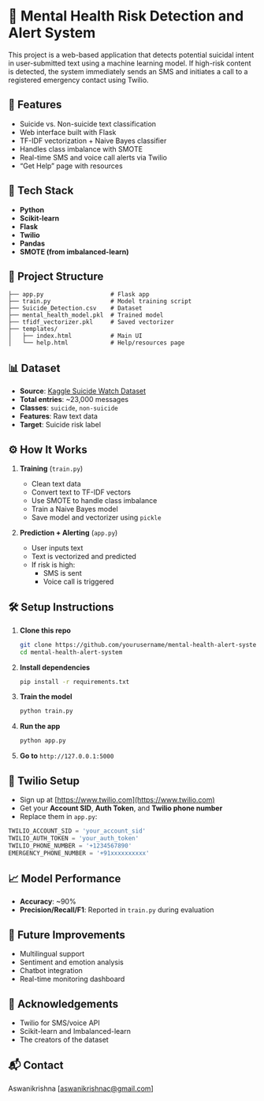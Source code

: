 # 🧠 Mental Health Risk Detection and Alert System

This project is a web-based application that detects potential suicidal intent in user-submitted text using a machine learning model. If high-risk content is detected, the system immediately sends an SMS and initiates a call to a registered emergency contact using Twilio.

## 🚀 Features

- Suicide vs. Non-suicide text classification
- Web interface built with Flask
- TF-IDF vectorization + Naive Bayes classifier
- Handles class imbalance with SMOTE
- Real-time SMS and voice call alerts via Twilio
- “Get Help” page with resources

## 🧰 Tech Stack

- **Python**
- **Scikit-learn**
- **Flask**
- **Twilio**
- **Pandas**
- **SMOTE (from imbalanced-learn)**

## 📁 Project Structure

```
├── app.py                   # Flask app
├── train.py                 # Model training script
├── Suicide_Detection.csv    # Dataset
├── mental_health_model.pkl  # Trained model
├── tfidf_vectorizer.pkl     # Saved vectorizer
├── templates/
│   ├── index.html           # Main UI
│   └── help.html            # Help/resources page
```

## 📊 Dataset

- **Source**: [Kaggle Suicide Watch Dataset](https://www.kaggle.com/datasets/nikhileswarkomati/suicide-watch)
- **Total entries**: ~23,000 messages
- **Classes**: `suicide`, `non-suicide`
- **Features**: Raw text data
- **Target**: Suicide risk label

## ⚙️ How It Works

1. **Training** (`train.py`)
   - Clean text data
   - Convert text to TF-IDF vectors
   - Use SMOTE to handle class imbalance
   - Train a Naive Bayes model
   - Save model and vectorizer using `pickle`

2. **Prediction + Alerting** (`app.py`)
   - User inputs text
   - Text is vectorized and predicted
   - If risk is high:
     - SMS is sent
     - Voice call is triggered

## 🛠 Setup Instructions

1. **Clone this repo**  
   ```bash
   git clone https://github.com/yourusername/mental-health-alert-system.git
   cd mental-health-alert-system
   ```

2. **Install dependencies**  
   ```bash
   pip install -r requirements.txt
   ```

3. **Train the model**  
   ```bash
   python train.py
   ```

4. **Run the app**  
   ```bash
   python app.py
   ```

5. **Go to** `http://127.0.0.1:5000`

## 🔐 Twilio Setup

- Sign up at [https://www.twilio.com](https://www.twilio.com)
- Get your **Account SID**, **Auth Token**, and **Twilio phone number**
- Replace them in `app.py`:

```python
TWILIO_ACCOUNT_SID = 'your_account_sid'
TWILIO_AUTH_TOKEN = 'your_auth_token'
TWILIO_PHONE_NUMBER = '+1234567890'
EMERGENCY_PHONE_NUMBER = '+91xxxxxxxxxx'
```

## 📈 Model Performance

- **Accuracy**: ~90%  
- **Precision/Recall/F1**: Reported in `train.py` during evaluation

## 🌱 Future Improvements

- Multilingual support
- Sentiment and emotion analysis
- Chatbot integration
- Real-time monitoring dashboard

## 🙏 Acknowledgements

- Twilio for SMS/voice API
- Scikit-learn and Imbalanced-learn
- The creators of the dataset

## 📬 Contact

Aswanikrishna [aswanikrishnac@gmail.com]
